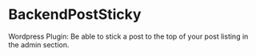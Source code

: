 # BackendPostSticky
Wordpress Plugin: Be able to stick a post to the top of your post listing in the admin section.
